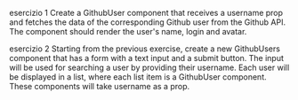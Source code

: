 esercizio 1
Create a GithubUser component that receives a username prop and fetches the data of the corresponding Github user from the Github API.
The component should render the user's name, login and avatar.

esercizio 2
Starting from the previous exercise, create a new GithubUsers component that has a form with a text input and a submit button.
The input will be used for searching a user by providing their username.
Each user will be displayed in a list, where each list item is a GithubUser component.
These components will take username as a prop.